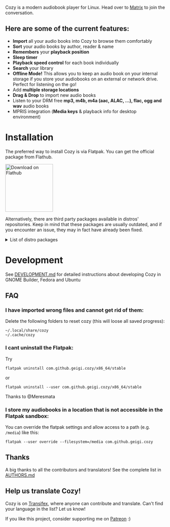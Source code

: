 Cozy is a modern audiobook player for Linux.
Head over to [Matrix](https://matrix.to/#/#cozy:gnome.org) to join the conversation.

## Here are some of the current features:
- **Import** all your audio books into Cozy to browse them comfortably
- **Sort** your audio books by author, reader & name
- **Remembers** your **playback position**
- **Sleep timer**
- **Playback speed control** for each book individually
- **Search** your library
- **Offline Mode!** This allows you to keep an audio book on your internal storage if you store your audiobooks on an external or network drive. Perfect for listening on the go!
- Add **multiple storage locations**
- **Drag & Drop** to import new audio books
- Listen to your DRM free **mp3, m4b, m4a (aac, ALAC, …), flac, ogg and wav** audio books
- MPRIS integration (**Media keys** & playback info for desktop environment)

# Installation 

The preferred way to install Cozy is via Flatpak. You can get the official package from Flathub.

<a href='https://flathub.org/apps/details/com.github.geigi.cozy'><img width='150' alt='Download on Flathub' src='https://flathub.org/assets/badges/flathub-badge-en.png'/></a>

Alternatively, there are third party packages available in distros' repositories. Keep in mind that these packages are usually outdated, and if you encounter an issue, they may in fact have already been fixed.

<details>
<summary>List of distro packages</summary>

| Distro | Package |
|--------|:---------:|
| openSUSE | <center><a href="https://software.opensuse.org/package/cozy">cozy</a> |
| Fedora | <center><a href="https://src.fedoraproject.org/rpms/cozy">cozy</a> |
| Arch Linux (AUR) | <a href="https://aur.archlinux.org/packages/cozy-audiobooks/">cozy-audiobooks</a></center> |
| Debian | <a href="https://packages.debian.org/cozy">cozy</a></center> |
| VoidLinux | <a href="https://github.com/void-linux/void-packages/tree/master/srcpkgs/cozy">cozy</a> |
| Solus | <a href="https://dev.getsol.us/source/cozy/">cozy</a> |
| MX Linux | <center><a href="https://forum.mxlinux.org/viewtopic.php?p=621071#p621071">Cozy</a> |
| Ubuntu (PPA) | <center><a href="https://launchpad.net/~cozy-team/+archive/ubuntu/cozy">cozy</a> |
| OpenBSD | <center><a href="https://cvsweb.openbsd.org/ports/audio/cozy/">cozy</a> |
| Nix | <center><a href="https://github.com/NixOS/nixpkgs/blob/master/pkgs/applications/audio/cozy/default.nix">cozy</a> |

</details>

# Development
See [DEVELOPMENT.md](DEVELOPMENT.md) for detailed instructions about developing Cozy in GNOME Builder, Fedora and Ubuntu

## FAQ
### I have imported wrong files and cannot get rid of them:
Delete the following folders to reset cozy (this will loose all saved progress):
```
~/.local/share/cozy
~/.cache/cozy
```


### I cant uninstall the Flatpak:
Try
```console
flatpak uninstall com.github.geigi.cozy/x86_64/stable
```
or
```console
flatpak uninstall --user com.github.geigi.cozy/x86_64/stable
```
Thanks to @Meresmata

### I store my audiobooks in a location that is not accessible in the Flatpak sandbox:
You can override the flatpak settings and allow access to a path (e.g. `/media`) like this:
```console
flatpak --user override --filesystem=/media com.github.geigi.cozy
```

## Thanks
A big thanks to all the contributors and translators! See the complete list in [AUTHORS.md](AUTHORS.MD)


## Help us translate Cozy!
Cozy is on <a href="https://www.transifex.com/geigi/cozy/">Transifex</a>, where anyone can contribute and translate. Can't find your language in the list? Let us know!

If you like this project, consider supporting me on <a href="https://www.patreon.com/geigi">Patreon</a> :)
